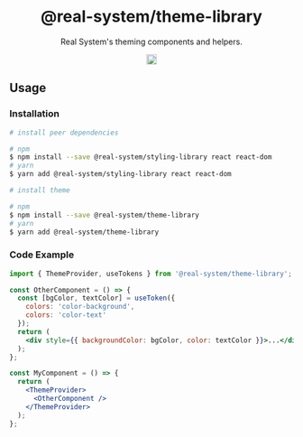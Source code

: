 <h1 align="center">@real-system/theme-library</h1>
<p align="center">Real System's theming components and helpers.</p>
<p align="center">
<a href="https://www.npmjs.com/package/@real-system/theme-library"><img src="https://badgen.net/npm/v/@real-system/theme-library?label=&icon=npm&color=blue" alt="npm version" height="18"/></a>
</p>

## Usage

### Installation

```bash
# install peer dependencies

# npm
$ npm install --save @real-system/styling-library react react-dom
# yarn
$ yarn add @real-system/styling-library react react-dom

# install theme

# npm
$ npm install --save @real-system/theme-library
# yarn
$ yarn add @real-system/theme-library
```

### Code Example

```jsx
import { ThemeProvider, useTokens } from '@real-system/theme-library';

const OtherComponent = () => {
  const [bgColor, textColor] = useToken({
    colors: 'color-background',
    colors: 'color-text'
  });
  return (
    <div style={{ backgroundColor: bgColor, color: textColor }}>...</div>
  );
};

const MyComponent = () => {
  return (
    <ThemeProvider>
      <OtherComponent />
    </ThemeProvider>
  );
};

```
